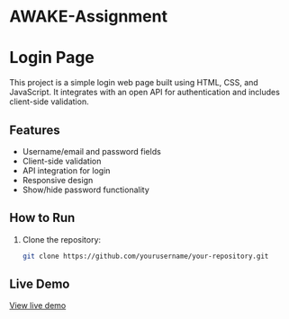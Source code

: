 # AWAKE-Assignment

# Login Page

This project is a simple login web page built using HTML, CSS, and JavaScript. It integrates with an open API for authentication and includes client-side validation.

## Features
- Username/email and password fields
- Client-side validation
- API integration for login
- Responsive design
- Show/hide password functionality

## How to Run

1. Clone the repository:
   ```sh
   git clone https://github.com/yourusername/your-repository.git

## Live Demo

[View live demo](https://asharma059.github.io/AWAKE-Assignment/)
